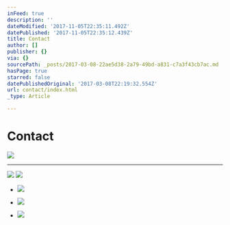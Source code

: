 ```yaml
---
inFeed: true
description: ''
dateModified: '2017-11-05T22:35:11.492Z'
datePublished: '2017-11-05T22:35:12.439Z'
title: Contact
author: []
publisher: {}
via: {}
sourcePath: _posts/2017-03-08-22ae5d38-2a79-49bd-a831-c7a3f43cb7ac.md
hasPage: true
starred: false
datePublishedOriginal: '2017-03-08T22:19:32.554Z'
url: contact/index.html
_type: Article

---
```

# Contact
![](https://s3-us-west-2.amazonaws.com/the-grid-img/p/e5183191ef1f4db2a6c6cfe2a2591a2e8a88f603.jpg)

---

![](https://the-grid-user-content.s3-us-west-2.amazonaws.com/7efae93d-a5e9-4785-be63-661f05b10d5f.jpg)
![](https://the-grid-user-content.s3-us-west-2.amazonaws.com/bedf5a5d-9c67-4c8c-bc23-3ad67fbe7649.png)

* ![](https://the-grid-user-content.s3-us-west-2.amazonaws.com/ea8ca539-b1cd-4633-aeb3-e7f41d72c4b1.png)

* ![](https://the-grid-user-content.s3-us-west-2.amazonaws.com/56c06f07-4deb-453f-883a-7859bd32dd9a.png)

* ![](https://the-grid-user-content.s3-us-west-2.amazonaws.com/b9e667ca-41ef-472c-acb7-7c03d1f7131c.png)